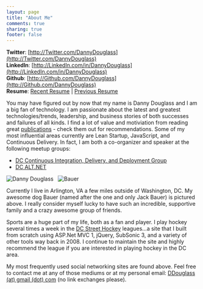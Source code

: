 ```yaml
---
layout: page
title: "About Me"
comments: true
sharing: true
footer: false
---
```


**Twitter**: [http://Twitter.com/DannyDouglass](http://Twitter.com/DannyDouglass)  
**LinkedIn**: [http://LinkedIn.com/in/DannyDouglass](http://LinkedIn.com/in/DannyDouglass)  
**Github**: [http://Github.com/DannyDouglass](http://Github.com/DannyDouglass)  
**Resume**: [Recent Resume](/downloads/DannyDouglass_Resume_2013.pdf) | [Previous Resume](/downloads/DanielDouglass_Resume.pdf)

You may have figured out by now that my name is Danny Douglass and I am a big fan of technology.  I am passionate about the latest and greatest technologies/trends, leadership, and business stories of both successes and failures of all kinds.  I find a lot of value and motiviation from reading great [publications](/bookshelf) - check them out for recommendations. Some of my most influential areas currently are Lean Startup, JavaScript, and Continuous Delivery.  In fact, I am both a co-organizer and speaker at the following meetup groups:

- [DC Continuous Integration, Delivery, and Deployment Group](http://www.meetup.com/DC-continuous-integration/)  
- [DC ALT.NET](http://www.meetup.com/dcaltnet/)  

![Danny Douglass](http://farm4.static.flickr.com/3059/2324953362_9968ec2b7e_m.jpg) &nbsp;
![Bauer](photos/Bauer.jpg)

Currently I live in Arlington, VA a few miles outside of Washington, DC. My awesome dog Bauer (named after the one and only Jack Bauer) is pictured above. I really consider myself lucky to have such an incredible, supportive family and a crazy awesome group of friends.


Sports are a huge part of my life, both as a fan and player. I play hockey several times a week in the [DC Street Hockey](http://DCStreetHockey.com) leagues...a site that I built from scratch using ASP.Net MVC 1, jQuery, SubSonic 3, and a variety of other tools way back in 2008. I continue to maintain the site and highly recommend the league if you are interested in playing hockey in the DC area.

My most frequently used social networking sites are found above. Feel free to contact me at any of those mediums or at my personal email: [DDouglass (at) gmail (dot) com](mailto:DDouglass@gmail.com) (no link exchanges please).

  
  

